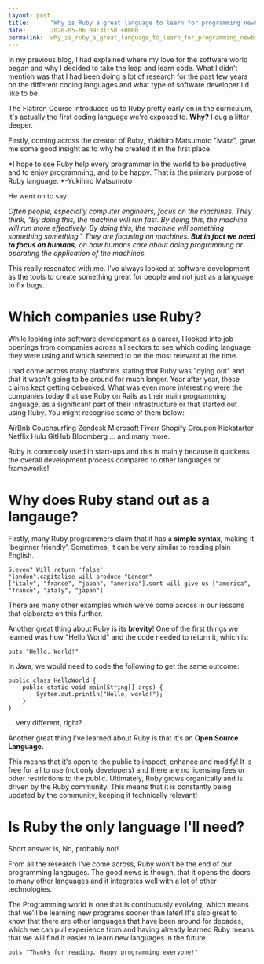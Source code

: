 ```yaml
---
layout: post
title:      "Why is Ruby a great language to learn for programming newbies?"
date:       2020-05-06 09:31:50 +0000
permalink:  why_is_ruby_a_great_language_to_learn_for_programming_newbies
---
```



In my previous blog, I had explained where my love for the software world began and why I decided to take the leap and learn code. What I didn't mention was that I had been doing a lot of research for the past few years on the different coding languages and what type of software developer I'd like to be. 

The Flatiron Course introduces us to Ruby pretty early on in the curriculum, it's actually the first coding language we're exposed to. **Why?** I dug a litter deeper. 

Firstly, coming across the creator of Ruby, Yukihiro Matsumoto "Matz", gave me some good insight as to why he created it in the first place.

*I hope to see Ruby help every programmer in the world to be productive, and to enjoy programming, and to be happy. That is the primary purpose of Ruby language.  *-Yukihiro Matsumoto

He went on to say: 

*Often people, especially computer engineers, focus on the machines. They think, "By doing this, the machine will run fast. By doing this, the machine will run more effectively. By doing this, the machine will something something something." They are focusing on machines. **But in fact we need to focus on humans,** on how humans care about doing programming or operating the application of the machines.*

This really resonated with me. I've always looked at software development as the tools to create something great for people and not just as a language to fix bugs. 

# Which companies use Ruby? 
While looking into software development as a career, I looked into job openings from companies across all sectors to see which coding language they were using and which seemed to be the most relevant at the time. 

I had come across many platforms stating that Ruby was "dying out" and that it wasn't going to be around for much longer. Year after year, these claims kept getting debunked. What was even more interesting were the companies today that use Ruby on Rails as their main programming language, as a significant part of their infrastructure or that started out using Ruby. You might recognise some of them below: 

AirBnb
Couchsurfing
Zendesk
Microsoft
Fiverr
Shopify
Groupon
Kickstarter
Netflix
Hulu
GitHub
Bloomberg
... and many more.

Ruby is commonly used in start-ups and this is mainly because it quickens the overall development process compared to other languages or frameworks!

# Why does Ruby stand out as a langauge?
Firstly, many Ruby programmers claim that it has a **simple syntax**, making it 'beginner friendly'. Sometimes, it can be very similar to reading plain English. 

```
5.even? Will return 'false'
"london".capitalise will produce "London"
["italy", "france", "japan", "america"].sort will give us ["america", "france", "italy", "japan"]
```

There are many other examples which we've come across in our lessons that elaborate on this further. 

Another great thing about Ruby is its **brevity**! 
One of the first things we learned was how "Hello World" and the code needed to return it, which is:

`puts "Hello, World!" `

In Java, we would need to code the following to get the same outcome: 

```
public class HelloWorld {
    public static void main(String[] args) {
        System.out.println("Hello, world!");
    }
}
```

... very different, right?


Another great thing I've learned about Ruby is that it's an **Open Source Language.**

This means that it's open to the public to inspect, enhance and modify! It is free for all to use (not only developers) and there are no licensing fees or other restrictions to the public. Ultimately, Ruby grows organically and is driven by the Ruby community. This means that it is constantly being updated by the community, keeping it technically relevant!

# Is Ruby the only language I'll need?
Short answer is, No, probably not! 

From all the research I've come across, Ruby won't be the end of our programming langauges. The good news is though, that it opens the doors to many other languages and it integrates well with a lot of other technologies. 

The Programming world is one that is continuously evolving, which means that we'll be learning new programs sooner than later! It's also great to know that there are other languages that have been around for decades, which we can pull experience from and having already learned Ruby means that we will find it easier to learn new languages in the future. 

`puts "Thanks for reading. Happy programming everyone!"`
